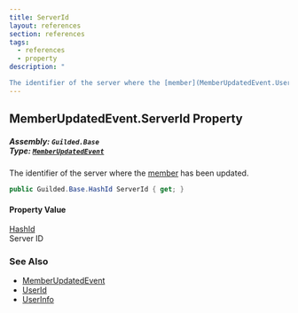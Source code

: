 ```yaml
---
title: ServerId
layout: references
section: references
tags:
  - references
  - property
description: "

The identifier of the server where the [member](MemberUpdatedEvent.UserInfo 'Guilded.Base.Events.MemberUpdatedEvent.UserInfo') has been updated."
---
```


## MemberUpdatedEvent.ServerId Property
##### **Assembly:** `Guilded.Base`<br/>**Type:** [`MemberUpdatedEvent`](MemberUpdatedEvent 'Guilded.Base.Events.MemberUpdatedEvent')

The identifier of the server where the [member](MemberUpdatedEvent.UserInfo 'Guilded.Base.Events.MemberUpdatedEvent.UserInfo') has been updated.

```csharp
public Guilded.Base.HashId ServerId { get; }
```

#### Property Value
[HashId](HashId 'Guilded.Base.HashId')  
Server ID

### See Also
- [MemberUpdatedEvent](MemberUpdatedEvent 'Guilded.Base.Events.MemberUpdatedEvent')
- [UserId](MemberUpdatedEvent.UserId 'Guilded.Base.Events.MemberUpdatedEvent.UserId')
- [UserInfo](MemberUpdatedEvent.UserInfo 'Guilded.Base.Events.MemberUpdatedEvent.UserInfo')